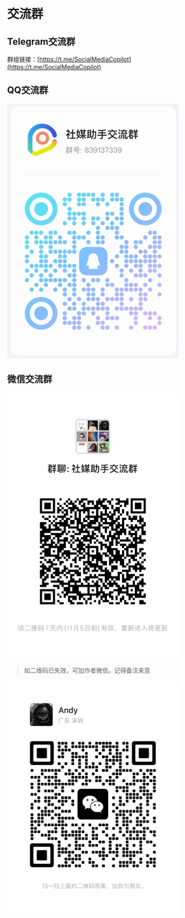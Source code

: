 # 交流群

## Telegram交流群

群组链接：[https://t.me/SocialMediaCopilot](https://t.me/SocialMediaCopilot)

## QQ交流群

<img width="400px" src="images/qq-group-qr-code.png" />

## 微信交流群

<img width="400px" src="images/wechat-group-qr-code.png" />

> 如二维码已失效，可加作者微信。记得备注来意

<img width="400px" src="../src/assets/images/wechat-qr-code.png" />